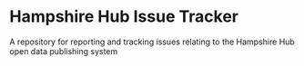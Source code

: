 Hampshire Hub Issue Tracker
===========================

A repository for reporting and tracking issues relating to the Hampshire Hub open data publishing system
